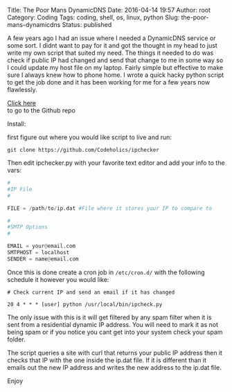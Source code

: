 Title: The Poor Mans DynamicDNS
Date: 2016-04-14 19:57
Author: root
Category: Coding
Tags: coding, shell, os, linux, python
Slug: the-poor-mans-dynamicdns
Status: published

A few years ago I had an issue where I needed a DynamicDNS service or some sort. I didnt want to pay for it and got the thought in my head to just write my own script that suited my need. The things it needed to do was check if public IP had changed and send that change to me in some way so I could update my host file on my laptop. Fairly simple but effective to make sure I always knew how to phone home. I wrote a quick hacky python script to get the job done and it has been working for me for a few years now flawlessly.

[Click here](https://github.com/Codeholics/ipchecker)  
to go to the Github repo

Install:

first figure out where you would like script to live and run:

`git clone https://github.com/Codeholics/ipchecker`

Then edit ipchecker.py with your favorite text editor and add your info to the vars:
```Python
#
#IP File
#

FILE = /path/to/ip.dat #File where it stores your IP to compare to

#
#SMTP Options
#

EMAIL = your@email.com
SMTPHOST = localhost
SENDER = name@email.com
```
Once this is done create a cron job in `/etc/cron.d/` with the following schedule it however you would like:
```
# Check current IP and send an email if it has changed

20 4 * * * [user] python /usr/local/bin/ipcheck.py
```
The only issue with this is it will get filtered by any spam filter when it is sent from a residential dynamic IP address. You will need to mark it as not being spam or if you notice you cant get into your system check your spam folder.

The script queries a site with curl that returns your public IP address then it checks that IP with the one inside the ip.dat file. If it is different than it emails out the new IP address and writes the new address to the ip.dat file.

Enjoy